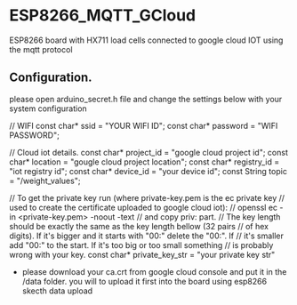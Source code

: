 # ESP8266_MQTT_GCloud
ESP8266 board with HX711 load cells connected to google cloud IOT using the mqtt protocol

## Configuration.
please open arduino_secret.h file and change the settings below with your system configuration


// WIFI
const char* ssid = "YOUR WIFI ID";
const char* password = "WIFI PASSWORD";

// Cloud iot details.
const char* project_id = "google cloud project id";
const char* location = "gougle cloud project location";
const char* registry_id = "iot registry id";
const char* device_id = "your device id";
const String topic = "/weight_values";


// To get the private key run (where private-key.pem is the ec private key
// used to create the certificate uploaded to google cloud iot):
// openssl ec -in <private-key.pem> -noout -text
// and copy priv: part.
// The key length should be exactly the same as the key length bellow (32 pairs
// of hex digits). If it's bigger and it starts with "00:" delete the "00:". If
// it's smaller add "00:" to the start. If it's too big or too small something
// is probably wrong with your key.
const char* private_key_str = "your private key str"

* please download your ca.crt from google cloud console and put it in the /data folder. you will to upload it first into the board
using esp8266 skecth data upload
